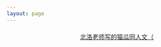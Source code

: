 ```yaml
---
layout: page
---
```

<script setup>
import {
  VPTeamPage,
  VPTeamPageTitle,
  VPTeamMembers,
  VPTeamPageSection
} from 'vitepress/theme'

const hqLeaders = [
  { avatar: '/about/hq/2024/茂桑.jpeg', name: '茂桑', title: '社长' },
  { avatar: '/about/hq/2024/纱月Satsuki.jpeg', name: '纱月Satsuki', title: '指导老师' },
];

const vaMembers = [
  { avatar: '/about/hq/2024/-QuQ-.jpeg', name: '-QuQ-', title: '部长', links: [ { icon: 'github', link: 'https://github.com/shenxianovo' } ] },
  { avatar: '/about/hq/2024/西加尔.jpeg', name: '西加尔', title: '歌姬组组长' },
  { avatar: '/about/hq/2024/scapino.jpeg', name: 'scapino', title: '配音组组长' },
];

const bandMembers = [
  { avatar: '/about/hq/2024/灰灰.jpeg', name: '灰灰', title: '团长' },
];

const darkMembers = [
  { avatar: '/about/hq/2024/storm.jpeg', name: 'storm', title: '部长' },
  { avatar: '/about/hq/2024/wweiyi.jpeg', name: 'wweiyi', title: '外联组组长' },
  { avatar: '/about/hq/2024/风又千夜.jpeg', name: '风又千夜', title: '秘书组组长' },
];

const cosMembers = [
  { avatar: '/about/hq/2024/yy.png', name: 'YY', title: '部长' },
  { avatar: '/about/hq/2024/埃兰伊亚-Elenia.jpeg', name: '埃兰伊亚-Elenia', title: '副部长' },
];

const editMembers = [
  { avatar: '/about/hq/2024/树枝.jpeg', name: '树枝', title: '部长' },
  { avatar: '/about/hq/2024/丝瓜炖汤.jpeg', name: '丝瓜炖汤', title: '美编' },
];

const vupMembers = [
  { avatar: '/about/hq/avatar.png', name: '阳', title: '夏樱组组长' },
];

const wotaMembers = [
  { avatar: '/about/hq/2024/悠梦.jpeg', name: '悠梦', title: '部长' },
];
</script>

<VPTeamPage>
  <VPTeamPageTitle>
    <template #title>2024HQ</template>
    <template #lead>2024.6-2025.6</template>
  </VPTeamPageTitle>
  <VPTeamMembers size="small" :members="hqLeaders" />

  <VPTeamPageSection>
    <template #title>演音部</template>
    <template #members>
      <VPTeamMembers size="small" :members="vaMembers" />
    </template>
  </VPTeamPageSection>

  <VPTeamPageSection>
    <template #title>夏樱乐团</template>
    <template #members>
      <VPTeamMembers size="small" :members="bandMembers" />
    </template>
  </VPTeamPageSection>

  <VPTeamPageSection>
    <template #title>暗部</template>
    <template #members>
      <VPTeamMembers size="small" :members="darkMembers" />
    </template>
  </VPTeamPageSection>

  <VPTeamPageSection>
    <template #title>cos部</template>
    <template #members>
      <VPTeamMembers size="small" :members="cosMembers" />
    </template>
  </VPTeamPageSection>

  <VPTeamPageSection>
    <template #title>编辑部</template>
    <template #members>
      <VPTeamMembers size="small" :members="editMembers" />
    </template>
  </VPTeamPageSection>

  <VPTeamPageSection>
    <template #title>wota艺部</template>
    <template #members>
      <VPTeamMembers size="small" :members="wotaMembers" />
    </template>
  </VPTeamPageSection>

  <VPTeamPageSection>
    <template #title>夏樱组</template>
    <template #members>
      <VPTeamMembers size="small" :members="vupMembers" />
    </template>
  </VPTeamPageSection>
  
  <!-- 草 团队页Markdown语法渲染不了，只能用HTML写了 -->
  <VPTeamPageSection>
    <template #title>好玩的东西</template>
  </VPTeamPageSection>

  <div style="text-align: center; margin-top: 20px;">
    <a href="/message-box/北洛/shadow" style="text-decoration: underline;">北洛老师写的猫瓜同人文（</a>
  </div>
</VPTeamPage>
